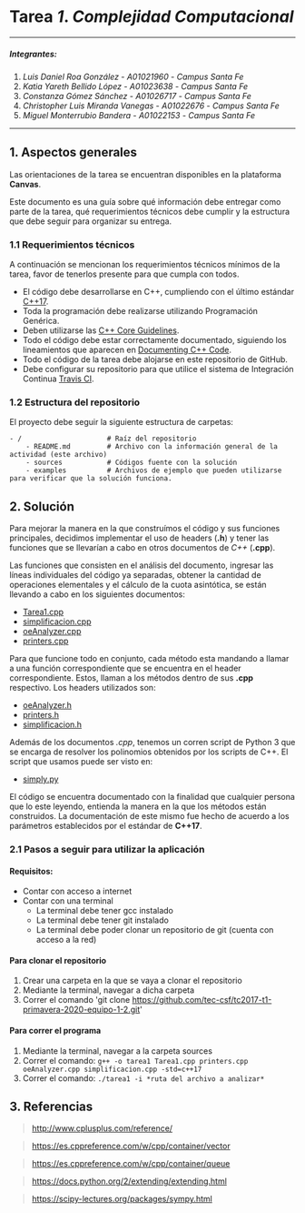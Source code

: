 # Tarea *1*. *Complejidad Computacional*

---

##### Integrantes:
1. *Luis Daniel Roa González* - *A01021960* - *Campus Santa Fe*
2. *Katia Yareth Bellido López* - *A01023638* - *Campus Santa Fe*
3. *Constanza Gómez Sánchez* - *A01026717* - *Campus Santa Fe*
4. *Christopher Luis Miranda Vanegas* - *A01022676* - *Campus Santa Fe*
5. *Miguel Monterrubio Bandera* - *A01022153* - *Campus Santa Fe*

---
## 1. Aspectos generales

Las orientaciones de la tarea se encuentran disponibles en la plataforma **Canvas**.

Este documento es una guía sobre qué información debe entregar como parte de la tarea, qué requerimientos técnicos debe cumplir y la estructura que debe seguir para organizar su entrega.


### 1.1 Requerimientos técnicos

A continuación se mencionan los requerimientos técnicos mínimos de la tarea, favor de tenerlos presente para que cumpla con todos.

* El código debe desarrollarse en C++, cumpliendo con el último estándar [C++17](https://isocpp.org/std/the-standard).
* Toda la programación debe realizarse utilizando Programación Genérica.
* Deben utilizarse las [C++ Core Guidelines](https://github.com/isocpp/CppCoreGuidelines/blob/master/CppCoreGuidelines.md).
* Todo el código debe estar correctamente documentado, siguiendo los lineamientos que aparecen en [Documenting C++ Code](https://developer.lsst.io/cpp/api-docs.html).
* Todo el código de la tarea debe alojarse en este repositorio de GitHub.
* Debe configurar su repositorio para que utilice el sistema de Integración Continua [Travis CI](https://travis-ci.org/).

### 1.2 Estructura del repositorio

El proyecto debe seguir la siguiente estructura de carpetas:
```
- / 			        # Raíz del repositorio
    - README.md			# Archivo con la información general de la actividad (este archivo)
    - sources  			# Códigos fuente con la solución
    - examples			# Archivos de ejemplo que pueden utilizarse para verificar que la solución funciona.
```

## 2. Solución

Para mejorar la manera en la que construímos el código y sus funciones principales, decidimos implementar el uso de headers (__.h__) y tener las funciones que se llevarían a cabo en otros documentos de _C++_ (__.cpp__).

Las funciones que consisten en el análisis del documento, ingresar las líneas individuales del código ya separadas, obtener la cantidad de operaciones elementales y el cálculo de la cuota asintótica, se están llevando a cabo en los siguientes documentos:
* [Tarea1.cpp](sources/Tarea1.cpp)
* [simplificacion.cpp](sources/simplificacion.cpp)
* [oeAnalyzer.cpp](sources/oeAnalyzer.cpp)
* [printers.cpp](sources/printers.cpp)

Para que funcione todo en conjunto, cada método esta mandando a llamar a una función correspondiente que se encuentra en el header correspondiente. Estos, llaman a los métodos dentro de sus __.cpp__ respectivo. Los headers utilizados son:
* [oeAnalyzer.h](sources/oeAnalyzer.h)
* [printers.h](sources/printers.h)
* [simplificacion.h](sources/simplificacion.h)

Además de los documentos _.cpp_, tenemos un  corren script de Python 3 que se encarga de resolver los polinomios obtenidos por los scripts de C++. El script que usamos puede ser visto en:
* [simply.py](sources/simply.py)

El código se encuentra documentado con la finalidad que cualquier persona que lo este leyendo, entienda la manera en la que los métodos están construidos. La documentación de este mismo fue hecho de acuerdo a los parámetros establecidos por el estándar de **C++17**.


### 2.1 Pasos a seguir para utilizar la aplicación

#### Requisitos:

* Contar con acceso a internet
* Contar con una terminal
	* La terminal debe tener gcc instalado
	* La terminal debe tener git instalado
	* La terminal debe poder clonar un repositorio de git (cuenta con acceso a la red)

#### Para clonar el repositorio
1. Crear una carpeta en la que se vaya a clonar el repositorio
2. Mediante la terminal, navegar a dicha carpeta
3. Correr el comando 'git clone https://github.com/tec-csf/tc2017-t1-primavera-2020-equipo-1-2.git'

#### Para correr el programa
1. Mediante la terminal, navegar a la carpeta sources
2. Correr el comando: `g++ -o tarea1 Tarea1.cpp printers.cpp oeAnalyzer.cpp simplificacion.cpp -std=c++17`
3. Correr el comando: `./tarea1 -i *ruta del archivo a analizar*`
## 3. Referencias
>http://www.cplusplus.com/reference/

>https://es.cppreference.com/w/cpp/container/vector

>https://es.cppreference.com/w/cpp/container/queue

>https://docs.python.org/2/extending/extending.html

>https://scipy-lectures.org/packages/sympy.html


